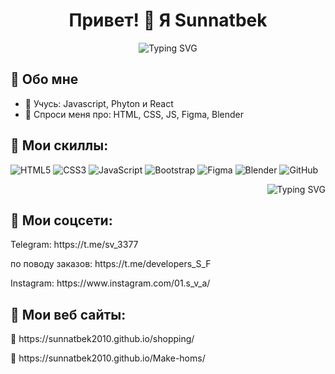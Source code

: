 <!-- Пример README.md -->

<h1 align="center">Привет! 👋 Я Sunnatbek</h1>

<p align="center">
  <img src="https://readme-typing-svg.demolab.com?font=Fira+Code&pause=1000&center=true&vCenter=true&width=435&lines=Front-end+разработчик;Люблю+чистый+код;Пишу+на+HTML%2C+CSS%2C+JS+и+другое" alt="Typing SVG" />
</p>



## 🧠 Обо мне

- 🌱 Учусь: Javascript, Phyton и React
- 💬 Спроси меня про: HTML, CSS, JS, Figma, Blender

## 🚀 Мои скиллы:

![HTML5](https://img.shields.io/badge/-HTML5-E34F26?style=flat-square&logo=html5&logoColor=white)
![CSS3](https://img.shields.io/badge/-CSS3-1572B6?style=flat-square&logo=css3)
![JavaScript](https://img.shields.io/badge/-JavaScript-black?style=flat-square&logo=javascript)
![Bootstrap](https://img.shields.io/badge/-Bootstrap-563D7C?style=flat-square&logo=bootstrap)
![Figma](https://img.shields.io/badge/-Figma-black?style=flat-square&logo=figma)
![Blender](https://img.shields.io/badge/-Blender-F5792A?style=flat-square&logo=blender&logoColor=white)
![GitHub](https://img.shields.io/badge/-GitHub-181717?style=flat-square&logo=github)


<p align="right">
  <img src="https://media.giphy.com/media/v1.Y2lkPTc5MGI3NjExOXJma21nb3Z4ZnlmaTl3emE5NXNveW1ldHg0ZTk5bmpjMXMxcXZiZCZlcD12MV9naWZzX3NlYXJjaCZjdD1n/qgQUggAC3Pfv687qPC/giphy.gif" alt="Typing SVG" />
</p>



## 🔗 Мои соцсети:

<p align="left">
   Telegram: https://t.me/sv_3377
</p>
<p align="left">
    по поводу заказов: https://t.me/developers_S_F
</p>
<p align="left">
    Instagram: https://www.instagram.com/01.s_v_a/
</p>



## 🔗 Мои веб сайты:


<p align="left">
🔗  https://sunnatbek2010.github.io/shopping/
</p>

<p align="left">
🔗  https://sunnatbek2010.github.io/Make-homs/
</p>

